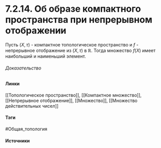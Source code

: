 # 7.2.14. Об образе компактного пространства при непрерывном отображении
Пусть $(X,\tau)$ - компактное топологическое пространство и $f$ - непрерывное отображение из $(X,\tau)$ в $\mathbb{R}$. Тогда множество $f(X)$ имеет наибольший и наименьший элемент.
###### Доказательство
#### Линки
 [[Топологическое пространство]],
 [[Компактное множество]],
 [[Непрерывное отображение]],
 [[Множество]],
 [[Множество действительных чисел]]
#### Тэги
 #Общая_топология 
#### Источники
